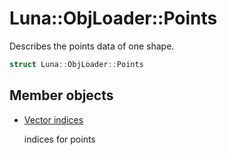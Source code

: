 # Luna::ObjLoader::Points
Describes the points data of one shape. 

```c++
struct Luna::ObjLoader::Points
```

## Member objects
* [Vector<Index> indices](struct_luna_1_1_obj_loader_1_1_points_1ab770172d08d85fafd19833d31b0038e6.md)

    indices for points 

